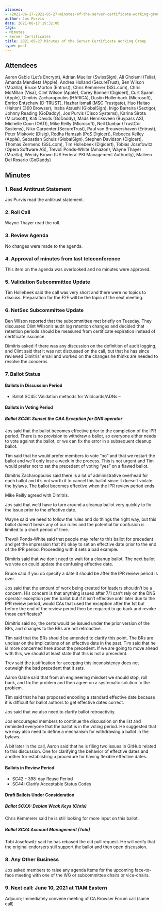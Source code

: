 ```yaml
---
aliases:
- /2021-06-17-2021-05-27-minutes-of-the-server-certificate-working-group/
author: Jos Purvis
date: 2021-06-17 19:32:00
tags:
- Minutes
- Server Certificates
title: 2021-05-27 Minutes of the Server Certificate Working Group
type: post
---
```


## Attendees 

Aaron Gable (Let’s Encrypt), Adrian Mueller (SwissSign), Ali Gholami (Telia), Amanda Mendieta (Apple), Andrea Holland (SecureTrust), Ben Wilson (Mozilla), Bruce Morton (Entrust), Chris Kemmerer (SSL.com), Chris McMillan (Visa), Clint Wilson (Apple), Corey Bonnell (Digicert), Curt Spann (Apple), Dimitris Zacharopoulos (HARICA), Dustin Hollenback (Microsoft), Enrico Entschew (D-TRUST), Hazhar Ismail (MSC Trustgate), Huo Haitao (Halton) (360 Browser), Inaba Atsushi (GlobalSign), Inigo Barreira (Sectigo), Johnny Reading (GoDaddy), Jos Purvis (Cisco Systems), Karina Sirota (Microsoft), Kati Davids (GoDaddy), Mads Henriksveen (Buypass AS), Michelle Coon (OATI), Mike Reilly (Microsoft), Neil Dunbar (TrustCor Systems), Niko Carpenter (SecureTrust), Paul van Brouwershaven (Entrust), Peter Miskovic (Disig), Redha Hamzah (PoS Digicert), Rebecca Kelley (Apple), Sebastian Schulz (GlobalSign), Stephen Davidson (Digicert), Thomas Zermeno (SSL.com), Tim Hollebeek (Digicert), Tobias Josefowitz (Opera Software AS), Trevoli Ponds-White (Amazon), Wayne Thayer (Mozilla), Wendy Brown (US Federal PKI Management Authority), Maileen Del Rosario (GoDaddy)

## Minutes 

### 1. Read Antitrust Statement 

Jos Purvis read the antitrust statement.

### 2. Roll Call 

Wayne Thayer read the roll.

### 3. Review Agenda 

No changes were made to the agenda.

### 4. Approval of minutes from last teleconference 

This item on the agenda was overlooked and no minutes were approved.

### 5. Validation Subcommittee Update 

Tim Hollebeek said the call was very short and there were no topics to discuss. Preparation for the F2F will be the topic of the next meeting.

### 6. NetSec Subcommittee Update 

Ben WIlson reported that the subcommittee met briefly on Tuesday. They discussed Clint WIlson’s audit log retention changes and decided that retention periods should be measured from certificate expiration instead of certificate issuance.

Dimitris asked if there was any discussion on the definition of audit logging, and Clint said that it was not discussed on the call, but that he has since reviewed Dimitris’ email and worked on the changes he thinks are needed to resolve the concerns.

### 7. Ballot Status 

#### Ballots in Discussion Period 

- Ballot SC45: Validation methods for Wildcards/ADNs –

#### Ballots in Voting Period 

##### Ballot SC46: Sunset the CAA Exception for DNS operator 

Jos said that the ballot becomes effective prior to the completion of the IPR period. There is no provision to withdraw a ballot, so everyone either needs to vote against the ballot, or we can fix the error in a subsequent cleanup ballot.

Tim said that he would prefer members to vote “no” and that we restart the ballot and we’ll only lose a week in the process. This is not urgent and Tim would prefer not to set the precedent of voting “yes” on a flawed ballot.

Dimitris Zacharopoulos said there is a lot of administrative overhead for each ballot and it’s not worth it to cancel this ballot since it doesn’t violate the bylaws. The ballot becomes effective when the IPR review period ends

Mike Reilly agreed with Dimitris.

Jos said that we’d have to turn around a cleanup ballot very quickly to fix the issue prior to the effective date.

Wayne said we need to follow the rules and do things the right way, but this ballot doesn’t break any of our rules and the potential for confusion is limited to a short period of time.

Trevoli Ponds-White said that people may refer to this ballot for precedent and get the impression that it’s okay to set an effective date prior to the end of the IPR period. Proceeding with it sets a bad example.

Dimitris said that we don’t need to wait for a cleanup ballot. The next ballot we vote on could update the confusing effective date.

Bruce said if you do specify a date it should be after the IPR review period is over.

Jos said that the amount of work being created for leaders shouldn’t be a concern. His concern is that anything issued after 7/1 can’t rely on the DNS operator exception per the ballot but if it isn’t effective until later due to the IPR review period, would CAs that used the exception after the 1st but before the end of the review period then be required to go back and revoke those certificates?

Dimitris said no, the certs would be issued under the prior version of the BRs, and changes to the BRs are not retroactive.

Tim said that the BRs should be amended to clarify this point. The BRs are unclear on the implications of an effective date in the past. Tim said that he is more concerned here about the precedent. If we are going to move ahead with this, we should at least state that this is not a precedent.

Trev said the justification for accepting this inconsistency does not outweigh the bad precedent that it sets.

Aaron Gable said that from an engineering mindset we should stop, roll back, and fix the problem and then agree on a systematic solution to the problem.

Tim said that he has proposed encoding a standard effective date because it is difficult for ballot authors to get effective dates correct.

Jos said that we also need to clarify ballot retroactivity.

Jos encouraged members to continue the discussion on the list and reminded everyone that the ballot is in the voting period. He suggested that we may also need to define a mechanism for withdrawing a ballot in the bylaws.

A bit later in the call, Aaron said that he is filing two issues in GitHub related to this discussion. One for clarifying the behavior of effective dates and another for establishing a procedure for having flexible effective dates.

#### Ballots in Review Period 

- SC42 – 398-day Reuse Period
- SC44: Clarify Acceptable Status Codes

#### Draft Ballots Under Consideration 

##### Ballot SCXX: Debian Weak Keys (Chris) 

Chris Kemmerer said he is still looking for more input on this ballot.

##### Ballot SC34 Account Management (Tobi) 

Tobi Josefowitz said he has rebased the old pull request. He will verify that the original endorsers still support the ballot and then open discussion.

### 8. Any Other Business 

Jos asked members to raise any agenda items for the upcoming face-to-face meeting with one of the WG or subcommittee chairs or vice-chairs.

### 9. Next call: June 10, 2021 at 11AM Eastern 

Adjourn; Immediately convene meeting of CA Browser Forum call (same call)